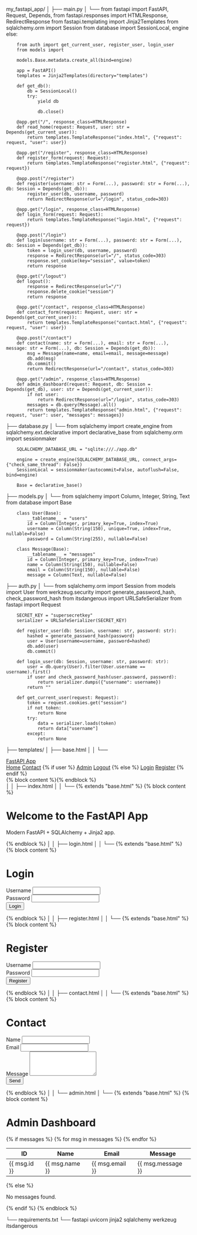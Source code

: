 my_fastapi_app/
│
├── main.py
│   └──
        from fastapi import FastAPI, Request, Depends, 
        from fastapi.responses import HTMLResponse, RedirectResponse
        from fastapi.templating import Jinja2Templates
        from sqlalchemy.orm import Session
        from database import SessionLocal, engine
        else:
       
        from auth import get_current_user, register_user, login_user
        from models import 

        models.Base.metadata.create_all(bind=engine)

        app = FastAPI()
        templates = Jinja2Templates(directory="templates")

        def get_db():
            db = SessionLocal()
            try:
                yield db
           
                db.close()

        @app.get("/", response_class=HTMLResponse)
        def read_home(request: Request, user: str = Depends(get_current_user)):
            return templates.TemplateResponse("index.html", {"request": request, "user": user})

        @app.get("/register", response_class=HTMLResponse)
        def register_form(request: Request):
            return templates.TemplateResponse("register.html", {"request": request})

        @app.post("/register")
        def register(username: str = Form(...), password: str = Form(...), db: Session = Depends(get_db)):
            register_user(db, username, password)
            return RedirectResponse(url="/login", status_code=303)

        @app.get("/login", response_class=HTMLResponse)
        def login_form(request: Request):
            return templates.TemplateResponse("login.html", {"request": request})

        @app.post("/login")
        def login(username: str = Form(...), password: str = Form(...), db: Session = Depends(get_db)):
            token = login_user(db, username, password)
            response = RedirectResponse(url="/", status_code=303)
            response.set_cookie(key="session", value=token)
            return response

        @app.get("/logout")
        def logout():
            response = RedirectResponse(url="/")
            response.delete_cookie("session")
            return response

        @app.get("/contact", response_class=HTMLResponse)
        def contact_form(request: Request, user: str = Depends(get_current_user)):
            return templates.TemplateResponse("contact.html", {"request": request, "user": user})

        @app.post("/contact")
        def contact(name: str = Form(...), email: str = Form(...), message: str = Form(...), db: Session = Depends(get_db)):
            msg = Message(name=name, email=email, message=message)
            db.add(msg)
            db.commit()
            return RedirectResponse(url="/contact", status_code=303)

        @app.get("/admin", response_class=HTMLResponse)
        def admin_dashboard(request: Request, db: Session = Depends(get_db), user: str = Depends(get_current_user)):
            if not user:
                return RedirectResponse(url="/login", status_code=303)
            messages = db.query(Message).all()
            return templates.TemplateResponse("admin.html", {"request": request, "user": user, "messages": messages})

├── database.py
│   └──
        from sqlalchemy import create_engine
        from sqlalchemy.ext.declarative import declarative_base
        from sqlalchemy.orm import sessionmaker

        SQLALCHEMY_DATABASE_URL = "sqlite:///./app.db"

        engine = create_engine(SQLALCHEMY_DATABASE_URL, connect_args={"check_same_thread": False})
        SessionLocal = sessionmaker(autocommit=False, autoflush=False, bind=engine)

        Base = declarative_base()

├── models.py
│   └──
        from sqlalchemy import Column, Integer, String, Text
        from database import Base

        class User(Base):
            __tablename__ = "users"
            id = Column(Integer, primary_key=True, index=True)
            username = Column(String(150), unique=True, index=True, nullable=False)
            password = Column(String(255), nullable=False)

        class Message(Base):
            __tablename__ = "messages"
            id = Column(Integer, primary_key=True, index=True)
            name = Column(String(150), nullable=False)
            email = Column(String(150), nullable=False)
            message = Column(Text, nullable=False)

├── auth.py
│   └──
        from sqlalchemy.orm import Session
        from models import User
        from werkzeug.security import generate_password_hash, check_password_hash
        from itsdangerous import URLSafeSerializer
        from fastapi import Request

        SECRET_KEY = "supersecretkey"
        serializer = URLSafeSerializer(SECRET_KEY)

        def register_user(db: Session, username: str, password: str):
            hashed = generate_password_hash(password)
            user = User(username=username, password=hashed)
            db.add(user)
            db.commit()

        def login_user(db: Session, username: str, password: str):
            user = db.query(User).filter(User.username == username).first()
            if user and check_password_hash(user.password, password):
                return serializer.dumps({"username": username})
            return ""

        def get_current_user(request: Request):
            token = request.cookies.get("session")
            if not token:
                return None
            try:
                data = serializer.loads(token)
                return data["username"]
            except:
                return None

├── templates/
│   ├── base.html
│   │   └──
                <!DOCTYPE html>
                <html lang="en">
                <head>
                  <meta charset="UTF-8">
                  <meta name="viewport" content="width=device-width, initial-scale=1.0">
                  <title>{{ user or 'FastAPI App' }}</title>
                  <link href="https://cdn.jsdelivr.net/npm/bootstrap@5.3.0/dist/css/bootstrap.min.css" rel="stylesheet">
                </head>
                <body>
                <nav class="navbar navbar-expand-lg navbar-dark bg-dark">
                  <div class="container">
                    <a class="navbar-brand" href="/">FastAPI App</a>
                    <div>
                      <a class="nav-link d-inline text-white" href="/">Home</a>
                      <a class="nav-link d-inline text-white" href="/contact">Contact</a>
                      {% if user %}
                        <a class="nav-link d-inline text-warning" href="/admin">Admin</a>
                        <a class="nav-link d-inline text-danger" href="/logout">Logout</a>
                      {% else %}
                        <a class="nav-link d-inline text-info" href="/login">Login</a>
                        <a class="nav-link d-inline text-success" href="/register">Register</a>
                      {% endif %}
                    </div>
                  </div>
                </nav>
                <div class="container mt-4">
                  {% block content %}{% endblock %}
                </div>
                </body>
                </html>
│
│   ├── index.html
│   │   └──
                {% extends "base.html" %}
                {% block content %}
                <h1>Welcome to the FastAPI App</h1>
                <p class="lead">Modern FastAPI + SQLAlchemy + Jinja2 app.</p>
                {% endblock %}
│
│   ├── login.html
│   │   └──
                {% extends "base.html" %}
                {% block content %}
                <h1>Login</h1>
                <form method="POST">
                  <div class="mb-3">
                    <label>Username</label>
                    <input type="text" name="username" class="form-control">
                  </div>
                  <div class="mb-3">
                    <label>Password</label>
                    <input type="password" name="password" class="form-control">
                  </div>
                  <button type="submit" class="btn btn-success">Login</button>
                </form>
                {% endblock %}
│
│   ├── register.html
│   │   └──
                {% extends "base.html" %}
                {% block content %}
                <h1>Register</h1>
                <form method="POST">
                  <div class="mb-3">
                    <label>Username</label>
                    <input type="text" name="username" class="form-control">
                  </div>
                  <div class="mb-3">
                    <label>Password</label>
                    <input type="password" name="password" class="form-control">
                  </div>
                  <button type="submit" class="btn btn-primary">Register</button>
                </form>
                {% endblock %}
│
│   ├── contact.html
│   │   └──
                {% extends "base.html" %}
                {% block content %}
                <h1>Contact</h1>
                <form method="POST">
                  <div class="mb-3">
                    <label>Name</label>
                    <input type="text" name="name" class="form-control">
                  </div>
                  <div class="mb-3">
                    <label>Email</label>
                    <input type="email" name="email" class="form-control">
                  </div>
                  <div class="mb-3">
                    <label>Message</label>
                    <textarea name="message" class="form-control" rows="4"></textarea>
                  </div>
                  <button type="submit" class="btn btn-primary">Send</button>
                </form>
                {% endblock %}
│
│   └── admin.html
│       └──
                {% extends "base.html" %}
                {% block content %}
                <h1>Admin Dashboard</h1>
                {% if messages %}
                  <table class="table table-bordered">
                    <thead>
                      <tr>
                        <th>ID</th><th>Name</th><th>Email</th><th>Message</th>
                      </tr>
                    </thead>
                    <tbody>
                      {% for msg in messages %}
                      <tr>
                        <td>{{ msg.id }}</td>
                        <td>{{ msg.name }}</td>
                        <td>{{ msg.email }}</td>
                        <td>{{ msg.message }}</td>
                      </tr>
                      {% endfor %}
                    </tbody>
                  </table>
                {% else %}
                  <p>No messages found.</p>
                {% endif %}
                {% endblock %}

└── requirements.txt
    └──
        fastapi
        uvicorn
        jinja2
        sqlalchemy
        werkzeug
        itsdangerous
